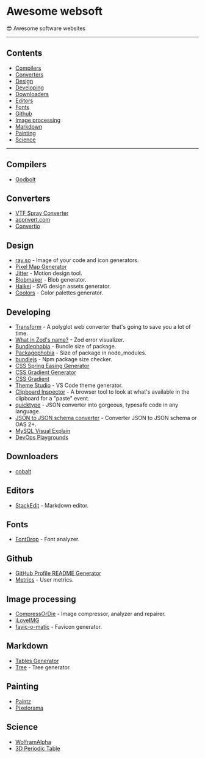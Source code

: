 # Awesome websoft

😎 Awesome software websites

---

## Contents

- [Compilers](#compilers)
- [Converters](#converters)
- [Design](#design)
- [Developing](#developing)
- [Downloaders](#downloaders)
- [Editors](#editors)
- [Fonts](#fonts)
- [Github](#github)
- [Image processing](#image-processing)
- [Markdown](#markdown)
- [Painting](#painting)
- [Science](#science)

---

## Compilers

- [Godbolt](https://godbolt.org/)

## Converters

- [VTF Spray Converter](https://ilfey.github.io/vtf-editor/)
- [aconvert.com](https://www.aconvert.com/)
- [Convertio](https://convertio.co/)

## Design

- [ray.so](https://ray.so/) - Image of your code and icon generators.
- [Pixel Map Generator](https://pixelmap.amcharts.com/)
- [Jitter](https://jitter.video/) - Motion design tool.
- [Blobmaker](https://www.blobmaker.app/) - Blob generator.
- [Haikei](https://haikei.app/) - SVG design assets generator.
- [Coolors](https://coolors.co/) - Color palettes generator.

## Developing

- [Transform](https://transform.tools/) - A polyglot web converter that's going to save you a lot of time.
- [What in Zod's name?](https://zod.fyi/) - Zod error visualizer.
- [Bundlephobia](https://bundlephobia.com/) - Bundle size of package.
- [Packagephobia](https://packagephobia.com/) - Size of package in node_modules.
- [bundlejs](https://bundlejs.com/) - Npm package size checker.
- [CSS Spring Easing Generator](https://www.kvin.me/css-springs)
- [CSS Gradient Generator](https://www.joshwcomeau.com/gradient-generator/)
- [CSS Gradient](https://cssgradient.io/)
- [Theme Studio](https://themes.vscode.one/) - VS Code theme generator.
- [Clipboard Inspector](https://evercoder.github.io/clipboard-inspector/) - A browser tool to look at what's available in the clipboard for a "paste" event.
- [quicktype](https://quicktype.io/) - JSON converter into gorgeous, typesafe code in any language.
- [JSON to JSON schema converter](https://redocly.com/tools/json-to-json-schema/) - Converter JSON to JSON schema or OAS 2+.
- [MySQL Visual Explain](http://github.com/ilfey)
- [DevOps Playgrounds](https://labs.iximiuz.com/playgrounds)

## Downloaders

- [cobalt](https://cobalt.tools/)

## Editors

- [StackEdit](https://stackedit.io/) - Markdown editor.

## Fonts

- [FontDrop](https://fontdrop.info/) - Font analyzer.

## Github

- [GitHub Profile README Generator](https://rahuldkjain.github.io/gh-profile-readme-generator/)
- [Metrics](https://metrics.lecoq.io/) - User metrics.

## Image processing

- [CompressOrDie](https://compress-or-die.com/) - Image compressor, analyzer and repairer.
- [iLoveIMG](https://www.iloveimg.com/)
- [favic-o-matic](https://favicomatic.com/) - Favicon generator.

## Markdown

- [Tables Generator](https://www.tablesgenerator.com/markdown_tables#)
- [Tree](https://tree.nathanfriend.io/) - Tree generator.

## Painting

- [Paintz](https://paintz.app/)
- [Pixelorama](https://www.oramainteractive.com/Pixelorama/)

## Science

- [WolframAlpha](https://www.wolframalpha.com/)
- [3D Periodic Table](https://artsexperiments.withgoogle.com/periodic-table/)
